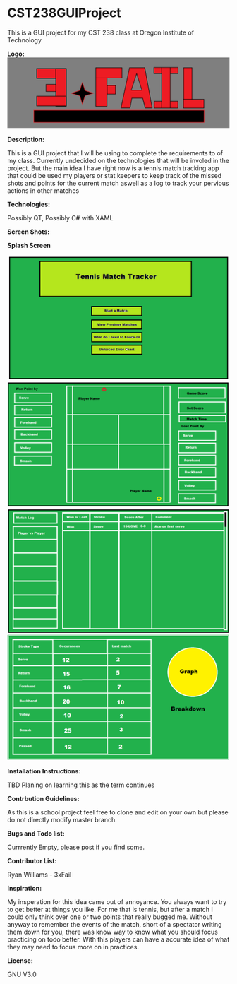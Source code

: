 # CST238GUIProject
This is a GUI project for my CST 238 class at Oregon Institute of Technology 

<b>Logo:</b>
![Alt text](img/Logo.png?raw=true "Title")


<b>Description:</b>

This is a GUI project that I will be using to complete the requirements to of my class. Currently undecided on the technologies that will be involed in the project. But the main idea I have right now is a tennis match tracking app that could be used my players or stat keepers to keep track of the missed shots and points for the current match aswell as a log to track your pervious actions in other matches 

<b>Technologies:</b>

Possibly QT, Possibly C# with XAML

<b>Screen Shots:</b>

<b>Splash Screen</b>

![Alt text](img/Splash_Screen.png?raw=true "Title")
![Alt text](img/Match_View.png?raw=true "Title")
![Alt text](img/Match_Catalog.png?raw=true "Title")
![Alt text](img/Unforced_Error_Chart.png?raw=true "Title")


<b>Installation Instructions:</b>

TBD Planing on learning this as the term continues 

<b>Contrbution Guidelines:</b>

As this is a school project feel free to clone and edit on your own but please do not directly modify master branch.

<b>Bugs and Todo list:</b>

Currrently Empty, please post if you find some.

<b>Contributor List:</b>

Ryan Williams - 3xFail

<b>Inspiration:</b>

My insperation for this idea came out of annoyance. You always want to try to get better at things you like. For me that is tennis, but after a match I could only think over one or two points that really bugged me. Without anyway to remember the events of the match, short of a spectator writing them down for you, there was know way to know what you should focus practicing on todo better. With this players can have a accurate idea of what they may need to focus more on in practices.

<b>License:</b>

GNU V3.0
